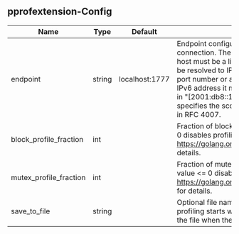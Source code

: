 ## pprofextension-Config

| Name | Type | Default | Docs |
| ---- | ---- | ------- | ---- |
| endpoint |string| localhost:1777 | Endpoint configures the address for this network connection. The address has the form "host:port". The host must be a literal IP address, or a host name that can be resolved to IP addresses. The port must be a literal port number or a service name. If the host is a literal IPv6 address it must be enclosed in square brackets, as in "[2001:db8::1]:80" or "[fe80::1%zone]:80". The zone specifies the scope of the literal IPv6 address as defined in RFC 4007.  |
| block_profile_fraction |int| <no value> | Fraction of blocking events that are profiled. A value <= 0 disables profiling. See https://golang.org/pkg/runtime/#SetBlockProfileRate for details.  |
| mutex_profile_fraction |int| <no value> | Fraction of mutex contention events that are profiled. A value <= 0 disables profiling. See https://golang.org/pkg/runtime/#SetMutexProfileFraction for details.  |
| save_to_file |string| <no value> | Optional file name to save the CPU profile to. The profiling starts when the Collector starts and is saved to the file when the Collector is terminated.  |

